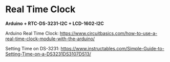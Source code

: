 # Real Time Clock

**Arduino + RTC-DS-3231-I2C + LCD-1602-I2C**

Arduino Real Time Clock: https://www.circuitbasics.com/how-to-use-a-real-time-clock-module-with-the-arduino/

Setting Time on DS-3231: https://www.instructables.com/Simple-Guide-to-Setting-Time-on-a-DS3231DS3107DS13/

